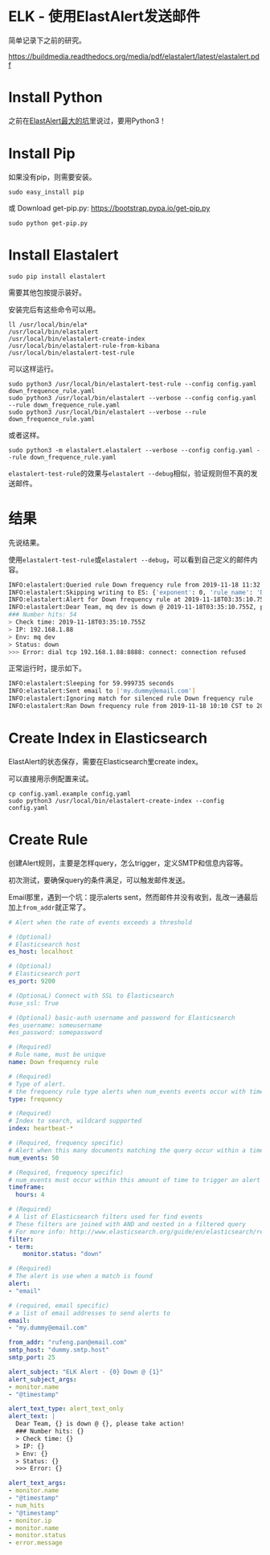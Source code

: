 ELK - 使用ElastAlert发送邮件
===

简单记录下之前的研究。

https://buildmedia.readthedocs.org/media/pdf/elastalert/latest/elastalert.pdf

# Install Python

之前在[ElastAlert最大的坑](https://blog.csdn.net/prufeng/article/details/100847575)里说过，要用Python3！

# Install Pip
如果没有pip，则需要安装。
```
sudo easy_install pip 
```
或
Download get-pip.py: https://bootstrap.pypa.io/get-pip.py
```
sudo python get-pip.py
```

# Install Elastalert
```
sudo pip install elastalert
```
需要其他包按提示装好。

安装完后有这些命令可以用。
```
ll /usr/local/bin/ela*
/usr/local/bin/elastalert
/usr/local/bin/elastalert-create-index
/usr/local/bin/elastalert-rule-from-kibana
/usr/local/bin/elastalert-test-rule
```
可以这样运行。
```
sudo python3 /usr/local/bin/elastalert-test-rule --config config.yaml down_frequence_rule.yaml
sudo python3 /usr/local/bin/elastalert --verbose --config config.yaml --rule down_frequence_rule.yaml
sudo python3 /usr/local/bin/elastalert --verbose --rule down_frequence_rule.yaml
```
或者这样。
```
sudo python3 -m elastalert.elastalert --verbose --config config.yaml --rule down_frequence_rule.yaml
```
`elastalert-test-rule`的效果与`elastalert --debug`相似，验证规则但不真的发送邮件。

# 结果
先说结果。

使用`elastalert-test-rule`或`elastalert --debug`，可以看到自己定义的邮件内容。
```sh
INFO:elastalert:Queried rule Down frequency rule from 2019-11-18 11:32 CST to 2019-11-18 11:36 CST: 54 / 54 hits
INFO:elastalert:Skipping writing to ES: {'exponent': 0, 'rule_name': 'Down frequency rule', '@timestamp': '2019-11-18T03:36:20.578458Z', 'until': '2019-11-18T03:37:20.578442Z'}
INFO:elastalert:Alert for Down frequency rule at 2019-11-18T03:35:10.755Z:
INFO:elastalert:Dear Team, mq dev is down @ 2019-11-18T03:35:10.755Z, please take action!
### Number hits: 54
> Check time: 2019-11-18T03:35:10.755Z
> IP: 192.168.1.88
> Env: mq dev
> Status: down
>>> Error: dial tcp 192.168.1.88:8888: connect: connection refused
```

正常运行时，提示如下。
```sh
INFO:elastalert:Sleeping for 59.999735 seconds
INFO:elastalert:Sent email to ['my.dummy@email.com']
INFO:elastalert:Ignoring match for silenced rule Down frequency rule
INFO:elastalert:Ran Down frequency rule from 2019-11-18 10:10 CST to 2019-11-18 10:25 CST: 225 query hits (212 already seen), 2 matches, 1 alerts sent

```

# Create Index in Elasticsearch
ElastAlert的状态保存，需要在Elasticsearch里create index。

可以直接用示例配置来试。
```
cp config.yaml.example config.yaml
sudo python3 /usr/local/bin/elastalert-create-index --config config.yaml
```

# Create Rule
创建Alert规则，主要是怎样query，怎么trigger，定义SMTP和信息内容等。

初次测试，要确保query的条件满足，可以触发邮件发送。

Email那里，遇到一个坑：提示alerts sent，然而邮件并没有收到，乱改一通最后加上`from_addr`就正常了。

```yml
# Alert when the rate of events exceeds a threshold

# (Optional)
# Elasticsearch host
es_host: localhost

# (Optional)
# Elasticsearch port
es_port: 9200

# (OptionaL) Connect with SSL to Elasticsearch
#use_ssl: True

# (Optional) basic-auth username and password for Elasticsearch
#es_username: someusername
#es_password: somepassword

# (Required)
# Rule name, must be unique
name: Down frequency rule

# (Required)
# Type of alert.
# the frequency rule type alerts when num_events events occur with timeframe time
type: frequency

# (Required)
# Index to search, wildcard supported
index: heartbeat-*

# (Required, frequency specific)
# Alert when this many documents matching the query occur within a timeframe
num_events: 50

# (Required, frequency specific)
# num_events must occur within this amount of time to trigger an alert
timeframe:
  hours: 4

# (Required)
# A list of Elasticsearch filters used for find events
# These filters are joined with AND and nested in a filtered query
# For more info: http://www.elasticsearch.org/guide/en/elasticsearch/reference/current/query-dsl.html
filter:
- term:
    monitor.status: "down"

# (Required)
# The alert is use when a match is found
alert:
- "email"

# (required, email specific)
# a list of email addresses to send alerts to
email:
- "my.dummy@email.com"

from_addr: "rufeng.pan@email.com"
smtp_host: "dummy.smtp.host"
smtp_port: 25

alert_subject: "ELK Alert - {0} Down @ {1}"
alert_subject_args:
- monitor.name
- "@timestamp"

alert_text_type: alert_text_only
alert_text: |
  Dear Team, {} is down @ {}, please take action!
  ### Number hits: {}
  > Check time: {}
  > IP: {}
  > Env: {}
  > Status: {}
  >>> Error: {}

alert_text_args:
- monitor.name
- "@timestamp"
- num_hits
- "@timestamp"
- monitor.ip
- monitor.name
- monitor.status
- error.message
```

